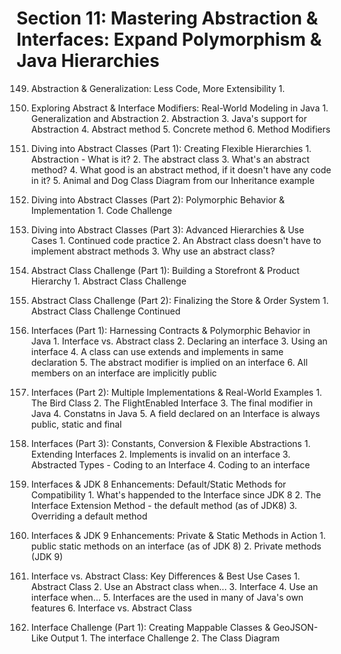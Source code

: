 # Section 11: Mastering Abstraction & Interfaces: Expand Polymorphism & Java Hierarchies

149. Abstraction & Generalization: Less Code, More Extensibility
    1. 

150. Exploring Abstract & Interface Modifiers: Real-World Modeling in Java
    1. Generalization and Abstraction
    2. Abstraction
    3. Java's support for Abstraction
    4. Abstract method
    5. Concrete method
    6. Method Modifiers

151. Diving into Abstract Classes (Part 1): Creating Flexible Hierarchies
    1. Abstraction - What is it?
    2. The abstract class
    3. What's an abstract method?
    4. What good is an abstract method, if it doesn't have any code in it?
    5. Animal and Dog Class Diagram from our Inheritance example

152. Diving into Abstract Classes (Part 2): Polymorphic Behavior & Implementation
    1. Code Challenge

153. Diving into Abstract Classes (Part 3): Advanced Hierarchies & Use Cases
    1. Continued code practice
    2. An Abstract class doesn't have to implement abstract methods
    3. Why use an abstract class?

154. Abstract Class Challenge (Part 1): Building a Storefront & Product Hierarchy
    1. Abstract Class Challenge

155. Abstract Class Challenge (Part 2): Finalizing the Store & Order System
    1. Abstract Class Challenge Continued

156. Interfaces (Part 1): Harnessing Contracts & Polymorphic Behavior in Java
    1. Interface vs. Abstract class
    2. Declaring an interface
    3. Using an interface
    4. A class can use extends and implements in same declaration
    5. The abstract modifier is implied on an interface
    6. All members on an interface are implicitly public

157. Interfaces (Part 2): Multiple Implementations & Real-World Examples
    1. The Bird Class
    2. The FlightEnabled Interface
    3. The final modifier in Java
    4. Constatns in Java
    5. A field declared on an Interface is always public, static and final 

158. Interfaces (Part 3): Constants, Conversion & Flexible Abstractions
    1. Extending Interfaces
    2. Implements is invalid on an interface
    3. Abstracted Types - Coding to an Interface
    4. Coding to an interface

159. Interfaces & JDK 8 Enhancements: Default/Static Methods for Compatibility
    1. What's happended to the Interface since JDK 8
    2. The Interface Extension Method - the default method (as of JDK8)
    3. Overriding a default method

160. Interfaces & JDK 9 Enhancements: Private & Static Methods in Action
    1. public static methods on an interface (as of JDK 8)
    2. Private methods (JDK 9)

161. Interface vs. Abstract Class: Key Differences & Best Use Cases
    1. Abstract Class
    2. Use an Abstract class when...
    3. Interface
    4. Use an interface when...
    5. Interfaces are the used in many of Java's own features
    6. Interface vs. Abstract Class

162. Interface Challenge (Part 1): Creating Mappable Classes & GeoJSON-Like Output
    1. The interface Challenge
    2. The Class Diagram
